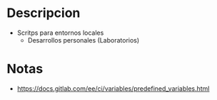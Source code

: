# Descripcion
* Scritps para entornos locales
    * Desarrollos personales (Laboratorios)

# Notas
* https://docs.gitlab.com/ee/ci/variables/predefined_variables.html